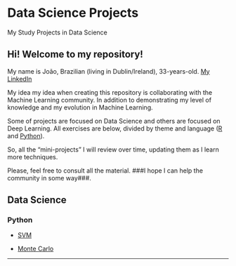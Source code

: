 # Data Science Projects
 My Study Projects in Data Science

## Hi! Welcome to my repository!
 
 My name is João, Brazilian (living in Dublin/Ireland), 33-years-old. [My LinkedIn](https://www.linkedin.com/in/jo%C3%A3o-s-37aa011a8/)

 My idea my idea when creating this repository is collaborating with the Machine Learning community. In addition to demonstrating my level of knowledge and my evolution in Machine Learning. 

 Some of projects are focused on Data Science and others are focused on Deep Learning. All exercises are below, divided by theme and language ([R](https://www.r-project.org/) and [Python](https://www.python.org/)).

 So, all the “mini-projects” I will review over time, updating them as I learn more techniques.

 Please, feel free to consult all the material. ###I hope I can help the community in some way###.


## Data Science
 ### Python
- [SVM](https://github.com/Joao-Salero/Data-Science-Projects/tree/master/SVM)

- [Monte Carlo](https://github.com/Joao-Salero/Data-Science-Projects/tree/master/MonteCarlo)







---


